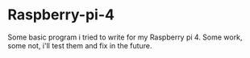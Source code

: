 # Raspberry-pi-4

Some basic program i tried to write for my Raspberry pi 4. Some work, some not, i'll test them and fix in the future.

